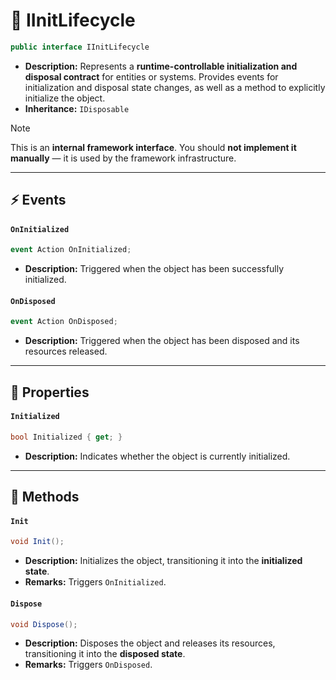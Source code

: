 # 🧩 IInitLifecycle

```csharp
public interface IInitLifecycle
```

- **Description:** Represents a **runtime-controllable initialization and disposal contract** for entities or systems.
  Provides events for initialization and disposal state changes, as well as a method to explicitly initialize the
  object.
- **Inheritance:** `IDisposable`

> [!NOTE]
> This is an **internal framework interface**. You should **not implement it manually** — it is used by the
> framework infrastructure.

---

## ⚡ Events

#### `OnInitialized`

```csharp
event Action OnInitialized;
```

- **Description:** Triggered when the object has been successfully initialized.

#### `OnDisposed`

```csharp
event Action OnDisposed;
```

- **Description:** Triggered when the object has been disposed and its resources released.

---

## 🔑 Properties

#### `Initialized`

```csharp
bool Initialized { get; }
```

- **Description:** Indicates whether the object is currently initialized.

---

## 🏹 Methods

#### `Init`

```csharp
void Init();
```

- **Description:** Initializes the object, transitioning it into the **initialized state**.
- **Remarks:** Triggers `OnInitialized`.

#### `Dispose`

```csharp
void Dispose();
```

- **Description:** Disposes the object and releases its resources, transitioning it into the **disposed state**.
- **Remarks:** Triggers `OnDisposed`.